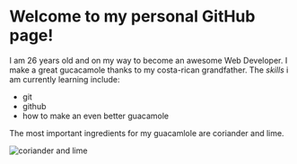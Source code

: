 # Welcome to my personal GitHub page!

I am 26 years old and on my way to become an awesome Web Developer.
I make a great gucacamole thanks to my costa-rican grandfather.
The *skills* i am currently learning include:
- git
- github
- how to make an even better guacamole

The most important ingredients for my guacamlole are coriander and lime.

![coriander and lime](https://images.unsplash.com/photo-1516658713486-48a292b2eea3?q=80&w=2070&auto=format&fit=crop&ixlib=rb-4.0.3&ixid=M3wxMjA3fDB8MHxwaG90by1wYWdlfHx8fGVufDB8fHx8fA%3D%3D)
